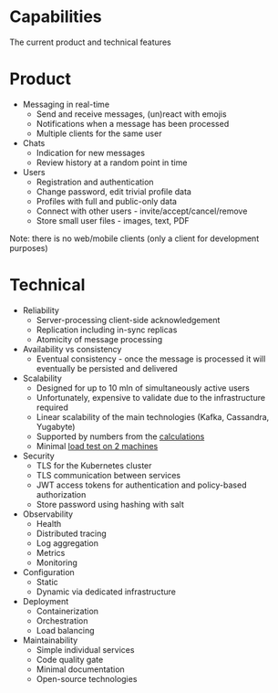 # Capabilities

The current product and technical features

# Product

* Messaging in real-time
  - Send and receive messages, (un)react with emojis
  - Notifications when a message has been processed
  - Multiple clients for the same user
* Chats
  - Indication for new messages
  - Review history at a random point in time
* Users
  - Registration and authentication
  - Change password, edit trivial profile data
  - Profiles with full and public-only data
  - Connect with other users - invite/accept/cancel/remove
  - Store small user files - images, text, PDF

Note: there is no web/mobile clients (only a client for development purposes)

# Technical

* Reliability
  - Server-processing client-side acknowledgement
  - Replication including in-sync replicas
  - Atomicity of message processing
* Availability vs consistency
  - Eventual consistency - once the message is processed it will eventually be persisted and delivered
* Scalability
  - Designed for up to 10 mln of simultaneously active users
  - Unfortunately, expensive to validate due to the infrastructure required
  - Linear scalability of the main technologies (Kafka, Cassandra, Yugabyte)
  - Supported by numbers from the [calculations](research-calculations.md)
  - Minimal [load test on 2 machines](load-test.md)
* Security
  - TLS for the Kubernetes cluster
  - TLS communication between services
  - JWT access tokens for authentication and policy-based authorization
  - Store password using hashing with salt
* Observability
  - Health
  - Distributed tracing
  - Log aggregation
  - Metrics
  - Monitoring
* Configuration
  - Static
  - Dynamic via dedicated infrastructure
* Deployment
  - Containerization
  - Orchestration
  - Load balancing
* Maintainability
  - Simple individual services
  - Code quality gate
  - Minimal documentation
  - Open-source technologies
